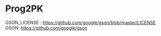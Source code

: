 # Prog2PK
GSON_LICENSE : https://github.com/google/gson/blob/master/LICENSE
GSON: https://github.com/google/gson
